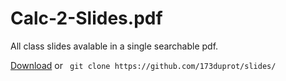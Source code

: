 # Calc-2-Slides.pdf
All class slides avalable in a single searchable pdf.

[Download](https://github.com/sketchsnipe/slides/raw/master/slides.pdf) or `` git clone https://github.com/173duprot/slides/``
